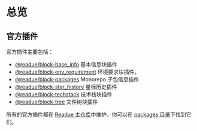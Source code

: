 # 总览

## 官方插件

官方插件主要包括：

- [@readue/block-base_info](./block-base_info.md) 基本信息块插件
- [@readue/block-env_requirement](./block-env_requirement.md) 环境要求块插件。
- [@readue/block-packages](./block-packages.md) Monorepo 子包信息插件
- [@readue/block-star_history](./block-star_history.md) 星标历史插件
- [@readue/block-techstack](./block-techstack.md) 技术栈块插件
- [@readue/block-tree](./block-tree.md) 文件树块插件

所有的官方插件都在 [Readue 主仓库](https://github.com/lexmin0412/readue)中维护，你可以在 [packages 目录](https://github.com/lexmin0412/readue/tree/main/packages)下找到它们。

